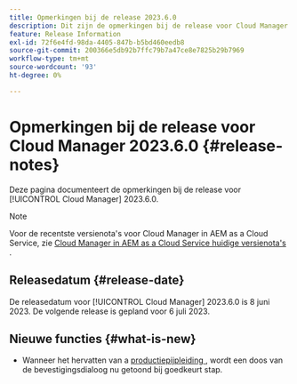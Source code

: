 ```yaml
---
title: Opmerkingen bij de release 2023.6.0
description: Dit zijn de opmerkingen bij de release voor Cloud Manager 2023.6.0.
feature: Release Information
exl-id: 72f6e4fd-98da-4405-847b-b5bd460eedb8
source-git-commit: 200366e5db92b7ffc79b7a47ce8e7825b29b7969
workflow-type: tm+mt
source-wordcount: '93'
ht-degree: 0%

---
```


# Opmerkingen bij de release voor Cloud Manager 2023.6.0 {#release-notes}

Deze pagina documenteert de opmerkingen bij de release voor [!UICONTROL Cloud Manager] 2023.6.0.

>[!NOTE]
>
>Voor de recentste versienota&#39;s voor Cloud Manager in AEM as a Cloud Service, zie [ Cloud Manager in AEM as a Cloud Service huidige versienota&#39;s ](https://experienceleague.adobe.com/docs/experience-manager-cloud-service/content/implementing/using-cloud-manager/release-notes-cloud-manager/release-notes-cm-current.html).

## Releasedatum {#release-date}

De releasedatum voor [!UICONTROL Cloud Manager] 2023.6.0 is 8 juni 2023. De volgende release is gepland voor 6 juli 2023.

## Nieuwe functies {#what-is-new}

* Wanneer het hervatten van a [ productiepijpleiding ](/help/using/production-pipelines.md), wordt een doos van de bevestigingsdialoog nu getoond bij goedkeurt stap.
